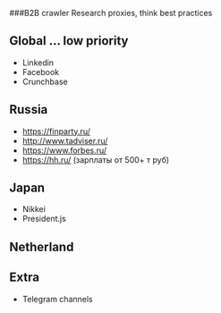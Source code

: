 ###B2B crawler
Research proxies, think best practices 

## Global ... low priority 
- Linkedin 
- Facebook
- Crunchbase 

## Russia 
* https://finparty.ru/
* http://www.tadviser.ru/
* https://www.forbes.ru/
* https://hh.ru/ (зарплаты от 500+ т руб)

## Japan 
* Nikkei 
* President.js 

## Netherland 

## Extra 
- Telegram channels
